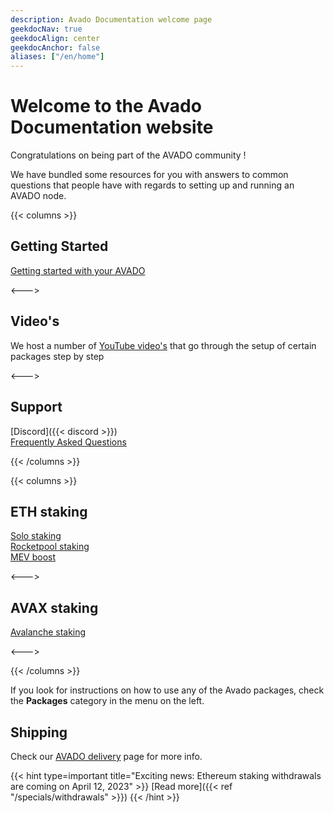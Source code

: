 ```yaml
---
description: Avado Documentation welcome page
geekdocNav: true
geekdocAlign: center
geekdocAnchor: false
aliases: ["/en/home"]
---
```


# Welcome to the Avado Documentation website

Congratulations on being part of the AVADO community !

We have bundled some resources for you with answers to common questions that people have with regards to setting up and running an AVADO node.



{{< columns >}}

## Getting Started

[Getting started with your AVADO](getting-started)

<--->

## Video's

We host a number of [YouTube video's](https://www.youtube.com/avadocloud) that go through the setup of certain packages step by step

<--->

## Support

[Discord]({{< discord >}})  
[Frequently Asked Questions](/faq)  


{{< /columns >}}


{{< columns >}}


## ETH staking

[Solo staking](/earn/ethereum/)  
[Rocketpool staking](/earn/ethereum/#rocket-pool)  
[MEV boost](/packages/mev-boost/)

<--->

## AVAX staking

[Avalanche staking](/earn/avalanche/)

<--->


{{< /columns >}}


If you look for instructions on how to use any of the Avado packages, check the **Packages** category in the menu on the left.



## Shipping

Check our [AVADO delivery](/support/delivery) page for more info.

{{< hint type=important title="Exciting news: Ethereum staking withdrawals are coming on April 12, 2023" >}}
[Read more]({{< ref "/specials/withdrawals" >}})
{{< /hint >}}
